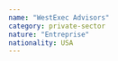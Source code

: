 ```yaml
---
name: "WestExec Advisors"
category: private-sector
nature: "Entreprise"
nationality: USA
---
```

    